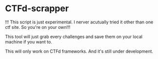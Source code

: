# CTFd-scrapper

!!! This script is just experimental. I nerver acutually tried it other than one ctf site. So you're on your own!!!

This tool will just grab every challenges and save them on your local machine if you want to.

This will only work on CTFd frameworks. And it's still under development.

